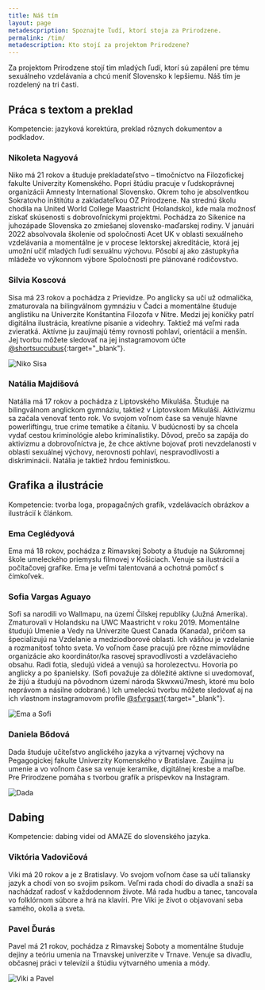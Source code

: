 ```yaml
---
title: Náš tím
layout: page
metadescpription: Spoznajte ľudí, ktorí stoja za Prirodzene.
permalink: /tim/
metadescription: Kto stojí za projektom Prirodzene?
---
```

Za projektom Prirodzene stojí tím mladých ľudí, ktorí sú zapálení pre tému sexuálneho vzdelávania a chcú meniť Slovensko k lepšiemu. Náš tím je rozdelený na tri časti.  

## **Práca s textom a preklad**

Kompetencie: jazyková korektúra, preklad rôznych dokumentov a podkladov.  

### Nikoleta Nagyová

Niko má 21 rokov a študuje prekladateľstvo – tlmočníctvo na Filozofickej fakulte Univerzity Komenského. Popri štúdiu pracuje v ľudskoprávnej organizácii Amnesty International Slovensko. Okrem toho je absolventkou Sokratovho inštitútu a zakladateľkou OZ Prirodzene. Na strednú školu chodila na United World College Maastricht (Holandsko), kde mala možnosť získať skúsenosti s dobrovoľníckymi projektmi. Pochádza zo Sikenice na juhozápade Slovenska zo zmiešanej slovensko-maďarskej rodiny. V januári 2022 absolvovala školenie od spoločnosti Acet UK v oblasti sexuálneho vzdelávania a momentálne je v procese lektorskej akreditácie, ktorá jej umožní učiť mladých ľudí sexuálnu výchovu. Pôsobí aj ako zástupkyňa mládeže vo výkonnom výbore Spoločnosti pre plánované rodičovstvo. 

### Silvia Koscová

Sisa má 23 rokov a pochádza z Prievidze. Po anglicky sa učí už odmalička, zmaturovala na bilingválnom gymnáziu v Čadci a momentálne študuje anglistiku na Univerzite Konštantína Filozofa v Nitre. Medzi jej koníčky patrí digitálna ilustrácia, kreatívne písanie a videohry. Taktiež má veľmi rada zvieratká. Aktívne ju zaujímajú témy rovnosti pohlaví, orientácií a menšín. Jej tvorbu môžete sledovať na jej instagramovom účte [@shortsuccubus](https://www.instagram.com/shortsuccubus/){:target="_blank"}.

<div class="text-center">
<img src="/images/Niko-Sisa.jpg" alt='Niko Sisa' class="team-img">
</div>

### Natália Majdišová

Natália má 17 rokov a pochádza z Liptovského Mikuláša. Študuje na bilingválnom anglickom gymnáziu, taktiež v Liptovskom Mikuláši. Aktivizmu sa začala venovať tento rok. Vo svojom voľnom čase sa venuje hlavne powerliftingu, true crime tematike a čítaniu. V budúcnosti by sa chcela vydať cestou kriminológie alebo kriminalistiky. Dôvod, prečo sa zapája do aktivizmu a dobrovoľníctva je, že chce aktívne bojovať proti nevzdelanosti v oblasti sexuálnej výchovy, nerovnosti pohlaví, nespravodlivosti a diskriminácii. Natália je taktiež hrdou feministkou. 

## Grafika a ilustrácie

Kompetencie: tvorba loga, propagačných grafík, vzdelávacích obrázkov a ilustrácií k článkom. 

### Ema Ceglédyová

Ema má 18 rokov, pochádza z Rimavskej Soboty a študuje na Súkromnej škole umeleckého priemyslu filmovej v Košiciach. Venuje sa ilustrácií a počítačovej grafike. Ema je veľmi talentovaná a ochotná pomôcť s čímkoľvek. 

### Sofia Vargas Aguayo

Sofi sa narodili vo Wallmapu, na území Čilskej republiky (Južná Amerika). Zmaturovali v Holandsku na UWC Maastricht v roku 2019. Momentálne študujú Umenie a Vedy na Univerzite Quest Canada (Kanada), pričom sa špecializujú na Vzdelanie a medziodborové oblasti. Ich vášňou je vzdelanie a rozmanitosť tohto sveta. Vo voľnom čase pracujú pre rôzne mimovládne organizácie ako koordinátor/ka rasovej spravodlivosti a vzdelávacieho obsahu. Radi fotia, sledujú videá a venujú sa horolezectvu. Hovoria po anglicky a po španielsky. (Sofi považuje za dôležité aktívne si uvedomovať, že žijú a študujú na pôvodnom území národa Skwxwú7mesh, ktoré mu bolo neprávom a násilne odobrané.) Ich umeleckú tvorbu môžete sledovať aj na ich vlastnom instagramovom profile [@sfvrgsart](https://www.instagram.com/sfvrgs/){:target="_blank"}.  

<div class="text-center">
<img src="/images/Ema-Sofi.jpg" alt='Ema a Sofi' class="team-img">
</div>

### Daniela Bődová

Dada študuje učiteľstvo anglického jazyka a výtvarnej výchovy na Pegagogickej fakulte Univerzity Komenského v Bratislave. Zaujíma ju umenie a vo voľnom čase sa venuje keramike, digitálnej kresbe a maľbe. Pre Prirodzene pomáha s tvorbou grafík a príspevkov na Instagram.

<div class="text-center">
<img src="/images/Dada_fotka%20(1).jpg" alt='Dada' class="team-img">
</div>

## **Dabing**

Kompetencie: dabing videí od AMAZE do slovenského jazyka.  

### Viktória Vadovičová

Viki má 20 rokov a je z Bratislavy. Vo svojom voľnom čase sa učí taliansky jazyk a chodí von so svojim psíkom. Veľmi rada chodí do divadla a snaží sa nachádzať radosť v každodennom živote. Má rada hudbu a tanec, tancovala vo folklórnom súbore a hrá na klavíri. Pre Viki je život o objavovaní seba samého, okolia a sveta. 

### Pavel Ďurás

Pavel má 21 rokov, pochádza z Rimavskej Soboty a momentálne študuje dejiny a teóriu umenia na Trnavskej univerzite v Trnave. Venuje sa divadlu, občasnej práci v televízií a štúdiu výtvarného umenia a módy.  

<div class="text-center">
<img src="/images/Viki-Pavel.jpg" alt='Viki a Pavel' class="team-img">
</div>